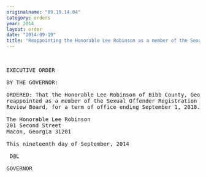 ```yaml
---
originalname: "09.19.14.04"
category: orders
year: 2014
layout: order
date: "2014-09-19"
title: "Reappointing the Honorable Lee Robinson as a member of the Sexual Offender Registration Review Board"
---
```

<pre>
 

EXECUTIVE ORDER

BY THE GOVERNOR:

ORDERED: That the Honorable Lee Robinson of Bibb County, Georgia, is
reappointed as a member of the Sexual Offender Registration
Review Board, for a term of office ending September 1, 2018.

The Honorable Lee Robinson
201 Second Street
Macon, Georgia 31201

This nineteenth day of September, 2014

 D@L

GOVERNOR

</pre>
